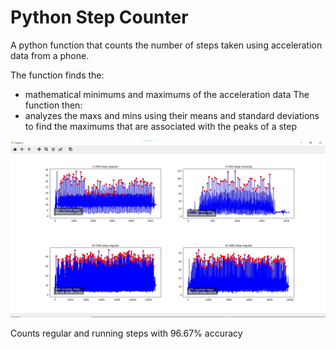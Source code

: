 # Python Step Counter
A python function that counts the number of steps taken using acceleration data from a phone.

The function finds the: 
- mathematical minimums and maximums of the acceleration data
The function then: 
- analyzes the maxs and mins using their means and standard deviations to find the maximums that are associated with the peaks of a step

![Image of Counted Steps on Acceleration Data](PythonStepCounterDisplay.jpg)

Counts regular and running steps with 96.67% accuracy
